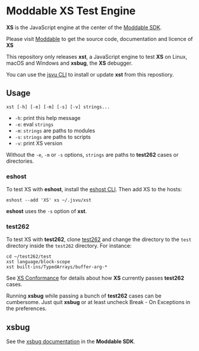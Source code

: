 # Moddable XS Test Engine

**XS** is the JavaScript engine at the center of the [Moddable SDK](https://github.com/Moddable-OpenSource/moddable).

Please visit [Moddable](http://www.moddable.com) to get the source code, documentation and licence of **XS**

This repository only releases **xst**, a JavaScript engine to test **XS** on Linux, macOS and Windows and **xsbug**, the **XS** debugger.

You can use the [jsvu CLI](https://github.com/GoogleChromeLabs/jsvu) to install or update  **xst** from this repostiory.  

## Usage

	xst [-h] [-e] [-m] [-s] [-v] strings...

- `-h`: print this help message
- `-e`: eval `strings`
- `-m`: `strings` are paths to modules
- `-s`: `strings` are paths to scripts
- `-v`: print XS version

Without the `-e`, `-m` or `-s` options, `strings` are paths to **test262** cases or directories. 


### eshost

To test XS with **eshost**, install the [eshost CLI](https://github.com/bterlson/eshost-cli). Then add XS to the hosts:

	eshost --add 'XS' xs ~/.jsvu/xst

**eshost** uses the `-s` option of **xst**.

### test262

To test XS with **test262**, clone [test262](https://github.com/tc39/test262) and change the directory to the `test` directory inside the `test262` directory. For instance:
	
	cd ~/test262/test
	xst language/block-scope
	xst built-ins/TypedArrays/buffer-arg-*

See [XS Conformance](https://github.com/Moddable-OpenSource/moddable/blob/public/documentation/xs/XS%20Conformance.md) for details about how **XS** currently passes **test262** cases.

Running **xsbug** while passing a bunch of **test262** cases can be cumbersome. Just quit **xsbug** or at least uncheck Break - On Exceptions in the preferences.

## xsbug

See the [xsbug documentation](https://github.com/Moddable-OpenSource/moddable/blob/public/documentation/xs/xsbug.md) in the **Moddable SDK**. 
